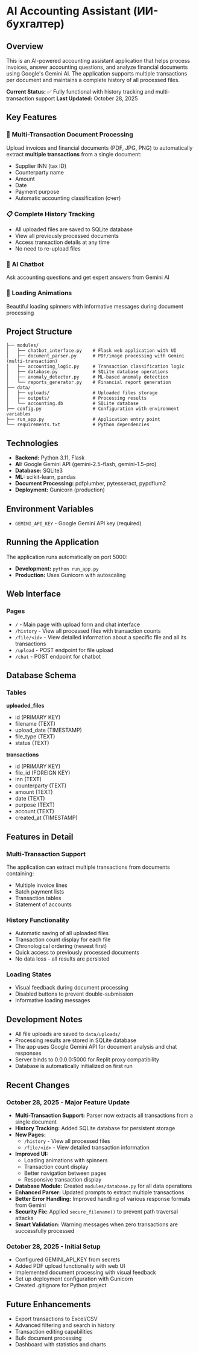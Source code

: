 # AI Accounting Assistant (ИИ-бухгалтер)

## Overview
This is an AI-powered accounting assistant application that helps process invoices, answer accounting questions, and analyze financial documents using Google's Gemini AI. The application supports multiple transactions per document and maintains a complete history of all processed files.

**Current Status:** ✅ Fully functional with history tracking and multi-transaction support
**Last Updated:** October 28, 2025

## Key Features

### 📄 **Multi-Transaction Document Processing**
Upload invoices and financial documents (PDF, JPG, PNG) to automatically extract **multiple transactions** from a single document:
- Supplier INN (tax ID)
- Counterparty name
- Amount
- Date
- Payment purpose
- Automatic accounting classification (счет)

### 📋 **Complete History Tracking**
- All uploaded files are saved to SQLite database
- View all previously processed documents
- Access transaction details at any time
- No need to re-upload files

### 💬 **AI Chatbot**
Ask accounting questions and get expert answers from Gemini AI

### 🎨 **Loading Animations**
Beautiful loading spinners with informative messages during document processing

## Project Structure
```
├── modules/
│   ├── chatbot_interface.py    # Flask web application with UI
│   ├── document_parser.py      # PDF/image processing with Gemini (multi-transaction)
│   ├── accounting_logic.py     # Transaction classification logic
│   ├── database.py             # SQLite database operations
│   ├── anomaly_detector.py     # ML-based anomaly detection
│   └── reports_generator.py    # Financial report generation
├── data/
│   ├── uploads/                # Uploaded files storage
│   ├── outputs/                # Processing results
│   └── accounting.db           # SQLite database
├── config.py                   # Configuration with environment variables
├── run_app.py                  # Application entry point
└── requirements.txt            # Python dependencies
```

## Technologies
- **Backend:** Python 3.11, Flask
- **AI:** Google Gemini API (gemini-2.5-flash, gemini-1.5-pro)
- **Database:** SQLite3
- **ML:** scikit-learn, pandas
- **Document Processing:** pdfplumber, pytesseract, pypdfium2
- **Deployment:** Gunicorn (production)

## Environment Variables
- `GEMINI_API_KEY` - Google Gemini API key (required)

## Running the Application
The application runs automatically on port 5000:
- **Development:** `python run_app.py`
- **Production:** Uses Gunicorn with autoscaling

## Web Interface

### Pages
- `/` - Main page with upload form and chat interface
- `/history` - View all processed files with transaction counts
- `/file/<id>` - View detailed information about a specific file and all its transactions
- `/upload` - POST endpoint for file upload
- `/chat` - POST endpoint for chatbot

## Database Schema

### Tables

**uploaded_files**
- id (PRIMARY KEY)
- filename (TEXT)
- upload_date (TIMESTAMP)
- file_type (TEXT)
- status (TEXT)

**transactions**
- id (PRIMARY KEY)
- file_id (FOREIGN KEY)
- inn (TEXT)
- counterparty (TEXT)
- amount (TEXT)
- date (TEXT)
- purpose (TEXT)
- account (TEXT)
- created_at (TIMESTAMP)

## Features in Detail

### Multi-Transaction Support
The application can extract multiple transactions from documents containing:
- Multiple invoice lines
- Batch payment lists
- Transaction tables
- Statement of accounts

### History Functionality
- Automatic saving of all uploaded files
- Transaction count display for each file
- Chronological ordering (newest first)
- Quick access to previously processed documents
- No data loss - all results are persisted

### Loading States
- Visual feedback during document processing
- Disabled buttons to prevent double-submission
- Informative loading messages

## Development Notes
- All file uploads are saved to `data/uploads/`
- Processing results are stored in SQLite database
- The app uses Google Gemini API for document analysis and chat responses
- Server binds to 0.0.0.0:5000 for Replit proxy compatibility
- Database is automatically initialized on first run

## Recent Changes

### October 28, 2025 - Major Feature Update
- **Multi-Transaction Support:** Parser now extracts all transactions from a single document
- **History Tracking:** Added SQLite database for persistent storage
- **New Pages:**
  - `/history` - View all processed files
  - `/file/<id>` - View detailed transaction information
- **Improved UI:**
  - Loading animations with spinners
  - Transaction count display
  - Better navigation between pages
  - Responsive transaction display
- **Database Module:** Created `modules/database.py` for all data operations
- **Enhanced Parser:** Updated prompts to extract multiple transactions
- **Better Error Handling:** Improved handling of various response formats from Gemini
- **Security Fix:** Applied `secure_filename()` to prevent path traversal attacks
- **Smart Validation:** Warning messages when zero transactions are successfully processed

### October 28, 2025 - Initial Setup
- Configured GEMINI_API_KEY from secrets
- Added PDF upload functionality with web UI
- Implemented document processing with visual feedback
- Set up deployment configuration with Gunicorn
- Created .gitignore for Python project

## Future Enhancements
- Export transactions to Excel/CSV
- Advanced filtering and search in history
- Transaction editing capabilities
- Bulk document processing
- Dashboard with statistics and charts
